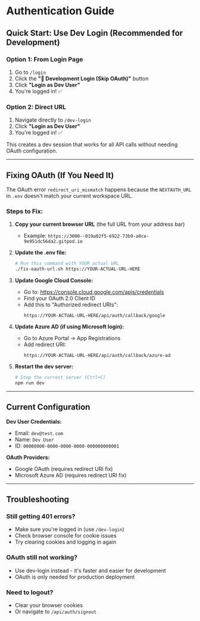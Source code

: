 # Authentication Guide

## Quick Start: Use Dev Login (Recommended for Development)

### Option 1: From Login Page
1. Go to `/login`
2. Click the **"🔧 Development Login (Skip OAuth)"** button
3. Click **"Login as Dev User"**
4. You're logged in! ✅

### Option 2: Direct URL
1. Navigate directly to `/dev-login`
2. Click **"Login as Dev User"**
3. You're logged in! ✅

This creates a dev session that works for all API calls without needing OAuth configuration.

---

## Fixing OAuth (If You Need It)

The OAuth error `redirect_uri_mismatch` happens because the `NEXTAUTH_URL` in `.env` doesn't match your current workspace URL.

### Steps to Fix:

1. **Copy your current browser URL** (the full URL from your address bar)
   - Example: `https://3000--019a02f5-6922-73b9-a0ce-9e951dc56da2.gitpod.io`

2. **Update the .env file:**
   ```bash
   # Run this command with YOUR actual URL
   ./fix-oauth-url.sh https://YOUR-ACTUAL-URL-HERE
   ```

3. **Update Google Cloud Console:**
   - Go to: https://console.cloud.google.com/apis/credentials
   - Find your OAuth 2.0 Client ID
   - Add this to "Authorized redirect URIs":
     ```
     https://YOUR-ACTUAL-URL-HERE/api/auth/callback/google
     ```

4. **Update Azure AD (if using Microsoft login):**
   - Go to Azure Portal → App Registrations
   - Add redirect URI:
     ```
     https://YOUR-ACTUAL-URL-HERE/api/auth/callback/azure-ad
     ```

5. **Restart the dev server:**
   ```bash
   # Stop the current server (Ctrl+C)
   npm run dev
   ```

---

## Current Configuration

**Dev User Credentials:**
- Email: `dev@test.com`
- Name: `Dev User`
- ID: `00000000-0000-0000-0000-000000000001`

**OAuth Providers:**
- Google OAuth (requires redirect URI fix)
- Microsoft Azure AD (requires redirect URI fix)

---

## Troubleshooting

### Still getting 401 errors?
- Make sure you're logged in (use `/dev-login`)
- Check browser console for cookie issues
- Try clearing cookies and logging in again

### OAuth still not working?
- Use dev-login instead - it's faster and easier for development
- OAuth is only needed for production deployment

### Need to logout?
- Clear your browser cookies
- Or navigate to `/api/auth/signout`
